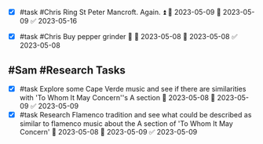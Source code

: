 - [x] #task #Chris Ring St Peter Mancroft. Again. ⏫ 🛫 2023-05-09 📅 2023-05-09 ✅ 2023-05-16
- [x] #task #Chris Buy pepper grinder 🔼 🛫 2023-05-08 📅 2023-05-08 ✅ 2023-05-08



## #Sam #Research Tasks 
- [x] #task Explore some Cape Verde music and see if there are similarities with 'To Whom It May Concern''s A section 🛫 2023-05-08 📅 2023-05-09 ✅ 2023-05-09
- [x] #task Research Flamenco tradition and see what could be described as similar to flamenco music about the A section of 'To Whom It May Concern' 🛫 2023-05-08 📅 2023-05-09 ✅ 2023-05-09